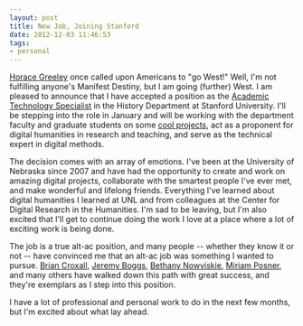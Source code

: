 ```yaml
---
layout: post
title: New Job, Joining Stanford
date: 2012-12-03 11:46:53
tags:
- personal
---
```

[Horace Greeley](https://en.wikipedia.org/wiki/Horace_Greeley) once called upon Americans to "go West!" Well, I'm not fulfilling anyone's Manifest Destiny, but I am going (further) West. I am pleased to announce that I have accepted a position as the [Academic Technology Specialist](http://acomp.stanford.edu/faculty/atsp) in the History Department at Stanford University. I'll be stepping into the role in January and will be working with the department faculty and graduate students on some [cool projects](http://cesta.stanford.edu), act as a proponent for digital humanities in research and teaching, and serve as the technical expert in digital methods.

The decision comes with an array of emotions. I've been at the University of Nebraska since 2007 and have had the opportunity to create and work on amazing digital projects, collaborate with the smartest people I've ever met, and make wonderful and lifelong friends. Everything I've learned about digital humanities I learned at UNL and from colleagues at the Center for Digital Research in the Humanities. I'm sad to be leaving, but I'm also excited that I'll get to continue doing the work I love at a place where a lot of exciting work is being done. 

The job is a true alt-ac position, and many people -- whether they know it or not -- have convinced me that an alt-ac job was something I wanted to pursue. [Brian Croxall](http://www.briancroxall.net), [Jeremy Boggs](http://clioweb.org), [Bethany Nowviskie](http://nowviskie.org), [Miriam Posner](http://www.miriamposner.com), and many others have walked down this path with great success, and they're exemplars as I step into this position.

I have a lot of professional and personal work to do in the next few months, but I'm excited about what lay ahead.

